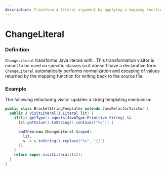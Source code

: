 ```yaml
---
description: Transform a literal argument by applying a mapping function.
---
```


# ChangeLiteral



### Definition

`ChangeLiteral` transforms Java literals with . This transformation visitor is meant to be used on specific classes so it doesn't have a declarative form. `ChangeLiteral` automatically performs normalization and escaping of values returned by the mapping function for writing back to the source file.

### Example

The following refactoring visitor updates a string templating mechanism.

```java
public class BracketStringTemplates extends JavaRefactorVisitor {
  public J visitLiteral(J.Literal lit) {
    if(lit.getType().equals(JavaType.Primitive.String) &&
      lit.getValue().toString().contains("%s")) {
      
      andThen(new ChangeLiteral.Scoped(
        lit, 
        s -> s.toString().replace("%s", "{}")
      )); 
    }
    return super.visitLiteral(lit);
  }
}
```

